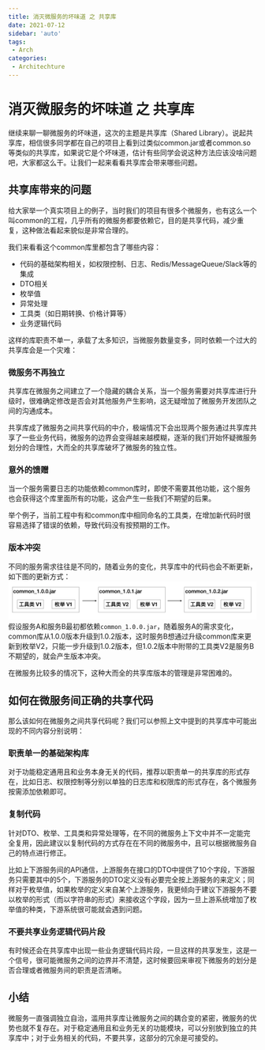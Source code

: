 ```yaml
---
title: 消灭微服务的坏味道 之 共享库
date: 2021-07-12
sidebar: 'auto'
tags:
 - Arch
categories:
 - Architechture
---
```


# 消灭微服务的坏味道 之 共享库

继续来聊一聊微服务的坏味道，这次的主题是共享库（Shared Library）。说起共享库，相信很多同学都在自己的项目上看到过类似common.jar或者common.so等类似的共享库，如果说它是个坏味道，估计有些同学会说这种方法应该没啥问题吧，大家都这么干。让我们一起来看看共享库会带来哪些问题。

## 共享库带来的问题

给大家举一个真实项目上的例子，当时我们的项目有很多个微服务，也有这么一个叫common的工程，几乎所有的微服务都要依赖它，目的是共享代码，减少重复，这种做法看起来貌似是非常合理的。

我们来看看这个common库里都包含了哪些内容：

- 代码的基础架构相关，如权限控制、日志、Redis/MessageQueue/Slack等的集成
- DTO相关
- 枚举值
- 异常处理
- 工具类（如日期转换、价格计算等）
- 业务逻辑代码

这样的库职责不单一，承载了太多知识，当微服务数量变多，同时依赖一个过大的共享库会是一个灾难：

### 微服务不再独立

共享库在微服务之间建立了一个隐藏的耦合关系，当一个服务需要对共享库进行升级时，很难确定修改是否会对其他服务产生影响，这无疑增加了微服务开发团队之间的沟通成本。

共享库成了微服务之间共享代码的中介，极端情况下会出现两个服务通过共享库共享了一些业务代码，微服务的边界会变得越来越模糊，逐渐的我们开始怀疑微服务划分的合理性，大而全的共享库破坏了微服务的独立性。

### 意外的馈赠

当一个服务需要日志的功能依赖common库时，即使不需要其他功能，这个服务也会获得这个库里面所有的功能，这会产生一些我们不期望的后果。

举个例子，当前工程中有和common库中相同命名的工具类，在增加新代码时很容易选择了错误的依赖，导致代码没有按预期的工作。

### 版本冲突

不同的服务需求往往是不同的，随着业务的变化，共享库中的代码也会不断更新，如下图的更新方式： ![common库的版本升级](202107121406.assets/8391904960_247906.png) 假设服务A和服务B最初都依赖`common_1.0.0.jar`，随着服务A的需求变化，common库从1.0.0版本升级到1.0.2版本，这时服务B想通过升级common库来更新到枚举V2，只能一步升级到1.0.2版本，但1.0.2版本中附带的工具类V2是服务B不期望的，就会产生版本冲突。

在微服务比较多的情况下，这种大而全的共享库版本的管理是非常困难的。

## 如何在微服务间正确的共享代码

那么该如何在微服务之间共享代码呢？我们可以参照上文中提到的共享库中可能出现的不同内容分别说明：

### 职责单一的基础架构库

对于功能稳定通用且和业务本身无关的代码，推荐以职责单一的共享库的形式存在，比如日志、权限控制等分别以单独的日志库和权限库的形式存在，各个微服务按需添加依赖即可。

### 复制代码

针对DTO、枚举、工具类和异常处理等，在不同的微服务上下文中并不一定能完全复用，因此建议以复制代码的方式存在在不同的微服务中，且可以根据微服务自己的特点进行修正。

比如上下游服务间的API通信，上游服务在接口的DTO中提供了10个字段，下游服务只需要其中的5个，下游服务的DTO定义没有必要完全按上游服务的来定义；同样对于枚举值，如果枚举的定义来自某个上游服务，我更倾向于建议下游服务不要以枚举的形式（而以字符串的形式）来接收这个字段，因为一旦上游系统增加了枚举值的种类，下游系统很可能就会遇到问题。

### 不要共享业务逻辑代码片段

有时候还会在共享库中出现一些业务逻辑代码片段，一旦这样的共享发生，这是一个信号，很可能微服务之间的边界并不清楚，这时候要回来审视下微服务的划分是否合理或者微服务间的职责是否清晰。

## 小结

微服务一直强调独立自治，滥用共享库让微服务之间的耦合变的紧密，微服务的优势也就不复存在。对于稳定通用且和业务无关的功能模块，可以分别放到独立的共享库中；对于业务相关的代码，不要共享，这部分的冗余是可接受的。